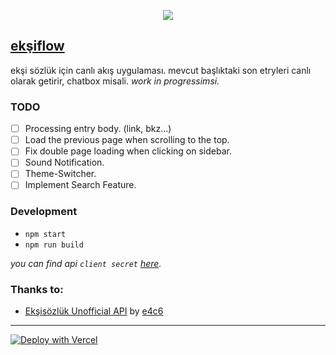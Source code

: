 <div align="center">

![](https://eksiflow.vercel.app/logo.svg)

</div>

## [ekşiflow](https://eksiflow.vercel.app/)

ekşi sözlük için canlı akış uygulaması. mevcut başlıktaki son etryleri canlı olarak getirir, chatbox misali. _work in progressimsi._

### TODO

- [ ] Processing entry body. (link, bkz...)
- [ ] Load the previous page when scrolling to the top.
- [ ] Fix double page loading when clicking on sidebar.
- [ ] Sound Notification.
- [ ] Theme-Switcher.
- [ ] Implement Search Feature.

### Development

- `npm start`
- `npm run build`

_you can find api `client secret` [here](https://documenter.getpostman.com/view/6963920/TzzEoZpq)._

### Thanks to:

- [Ekşisözlük Unofficial API](https://github.com/e4c6/eksi_unofficial_api) by [e4c6](https://github.com/e4c6)

---

[![Deploy with Vercel](https://vercel.com/button)](https://vercel.com/new/clone?repository-url=https%3A%2F%2Fgithub.com%2Fagmmnn%2Feksiflow)
